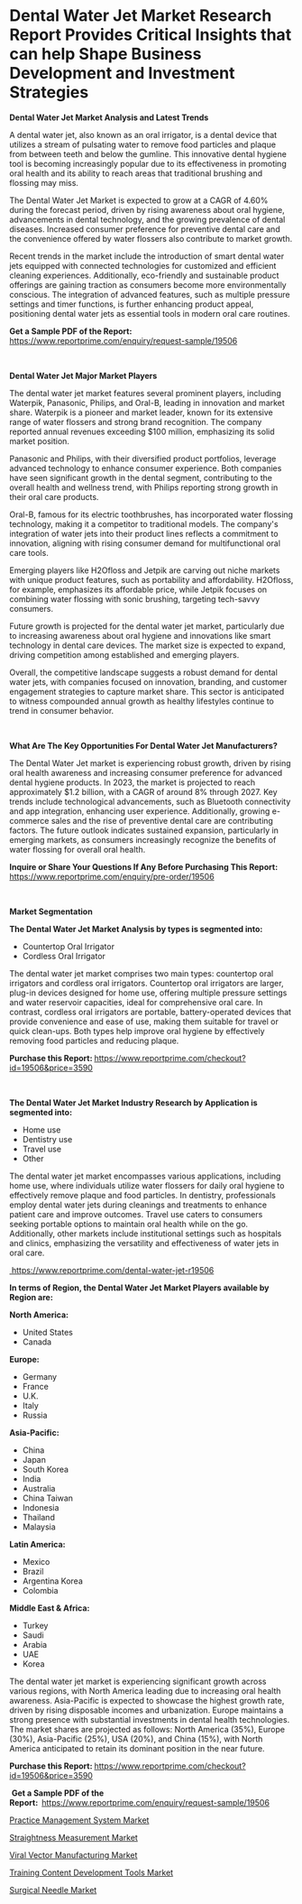 <p><h1>Dental Water Jet Market Research Report Provides Critical Insights that can help Shape Business Development and Investment Strategies</h1></p><p><strong>Dental Water Jet Market Analysis and Latest Trends</strong></p>
<p><p>A dental water jet, also known as an oral irrigator, is a dental device that utilizes a stream of pulsating water to remove food particles and plaque from between teeth and below the gumline. This innovative dental hygiene tool is becoming increasingly popular due to its effectiveness in promoting oral health and its ability to reach areas that traditional brushing and flossing may miss.</p><p>The Dental Water Jet Market is expected to grow at a CAGR of 4.60% during the forecast period, driven by rising awareness about oral hygiene, advancements in dental technology, and the growing prevalence of dental diseases. Increased consumer preference for preventive dental care and the convenience offered by water flossers also contribute to market growth. </p><p>Recent trends in the market include the introduction of smart dental water jets equipped with connected technologies for customized and efficient cleaning experiences. Additionally, eco-friendly and sustainable product offerings are gaining traction as consumers become more environmentally conscious. The integration of advanced features, such as multiple pressure settings and timer functions, is further enhancing product appeal, positioning dental water jets as essential tools in modern oral care routines.</p></p>
<p><strong>Get a Sample PDF of the Report:&nbsp;</strong> <a href="https://www.reportprime.com/enquiry/request-sample/19506?utm_campaign=1130&utm_medium=2&utm_source=Github&utm_content=ia&utm_term=23112024&utm_id=dental-water-jet">https://www.reportprime.com/enquiry/request-sample/19506</a></p>
<p>&nbsp;</p>
<p><strong>Dental Water Jet Major Market Players</strong></p>
<p><p>The dental water jet market features several prominent players, including Waterpik, Panasonic, Philips, and Oral-B, leading in innovation and market share. Waterpik is a pioneer and market leader, known for its extensive range of water flossers and strong brand recognition. The company reported annual revenues exceeding $100 million, emphasizing its solid market position.</p><p>Panasonic and Philips, with their diversified product portfolios, leverage advanced technology to enhance consumer experience. Both companies have seen significant growth in the dental segment, contributing to the overall health and wellness trend, with Philips reporting strong growth in their oral care products.</p><p>Oral-B, famous for its electric toothbrushes, has incorporated water flossing technology, making it a competitor to traditional models. The company's integration of water jets into their product lines reflects a commitment to innovation, aligning with rising consumer demand for multifunctional oral care tools.</p><p>Emerging players like H2Ofloss and Jetpik are carving out niche markets with unique product features, such as portability and affordability. H2Ofloss, for example, emphasizes its affordable price, while Jetpik focuses on combining water flossing with sonic brushing, targeting tech-savvy consumers.</p><p>Future growth is projected for the dental water jet market, particularly due to increasing awareness about oral hygiene and innovations like smart technology in dental care devices. The market size is expected to expand, driving competition among established and emerging players.</p><p>Overall, the competitive landscape suggests a robust demand for dental water jets, with companies focused on innovation, branding, and customer engagement strategies to capture market share. This sector is anticipated to witness compounded annual growth as healthy lifestyles continue to trend in consumer behavior.</p></p>
<p>&nbsp;</p>
<p><strong>What Are The Key Opportunities For Dental Water Jet Manufacturers?</strong></p>
<p><p>The Dental Water Jet market is experiencing robust growth, driven by rising oral health awareness and increasing consumer preference for advanced dental hygiene products. In 2023, the market is projected to reach approximately $1.2 billion, with a CAGR of around 8% through 2027. Key trends include technological advancements, such as Bluetooth connectivity and app integration, enhancing user experience. Additionally, growing e-commerce sales and the rise of preventive dental care are contributing factors. The future outlook indicates sustained expansion, particularly in emerging markets, as consumers increasingly recognize the benefits of water flossing for overall oral health.</p></p>
<p><strong>Inquire or Share Your Questions If Any Before Purchasing This Report:</strong> <a href="https://www.reportprime.com/enquiry/pre-order/19506?utm_campaign=1130&utm_medium=2&utm_source=Github&utm_content=ia&utm_term=23112024&utm_id=dental-water-jet">https://www.reportprime.com/enquiry/pre-order/19506</a></p>
<p>&nbsp;</p>
<p><strong>Market Segmentation</strong></p>
<p><strong>The Dental Water Jet Market Analysis by types is segmented into:</strong></p>
<p><ul><li>Countertop Oral Irrigator</li><li>Cordless Oral Irrigator</li></ul></p>
<p><p>The dental water jet market comprises two main types: countertop oral irrigators and cordless oral irrigators. Countertop oral irrigators are larger, plug-in devices designed for home use, offering multiple pressure settings and water reservoir capacities, ideal for comprehensive oral care. In contrast, cordless oral irrigators are portable, battery-operated devices that provide convenience and ease of use, making them suitable for travel or quick clean-ups. Both types help improve oral hygiene by effectively removing food particles and reducing plaque.</p></p>
<p><strong>Purchase this Report:&nbsp;</strong><a href="https://www.reportprime.com/checkout?id=19506&price=3590&utm_campaign=1130&utm_medium=2&utm_source=Github&utm_content=ia&utm_term=23112024&utm_id=dental-water-jet">https://www.reportprime.com/checkout?id=19506&price=3590</a></p>
<p>&nbsp;</p>
<p><strong>The Dental Water Jet Market Industry Research by Application is segmented into:</strong></p>
<p><ul><li>Home use</li><li>Dentistry use</li><li>Travel use</li><li>Other</li></ul></p>
<p><p>The dental water jet market encompasses various applications, including home use, where individuals utilize water flossers for daily oral hygiene to effectively remove plaque and food particles. In dentistry, professionals employ dental water jets during cleanings and treatments to enhance patient care and improve outcomes. Travel use caters to consumers seeking portable options to maintain oral health while on the go. Additionally, other markets include institutional settings such as hospitals and clinics, emphasizing the versatility and effectiveness of water jets in oral care.</p></p>
<p><a href="https://www.reportprime.com/dental-water-jet-r19506?utm_campaign=1130&utm_medium=2&utm_source=Github&utm_content=ia&utm_term=23112024&utm_id=dental-water-jet">&nbsp;https://www.reportprime.com/dental-water-jet-r19506</a></p>
<p><strong>In terms of Region, the Dental Water Jet Market Players available by Region are:</strong></p>
<p>
    <p> <strong> North America: </strong>
        <ul>
            <li>United States</li>
            <li>Canada</li>
        </ul>
        </p> 
    <p> <strong> Europe: </strong>
        <ul>
            <li>Germany</li>
            <li>France</li>
            <li>U.K.</li>
            <li>Italy</li>
            <li>Russia</li>
        </ul>
        </p> 
    <p> <strong> Asia-Pacific: </strong>
        <ul>
            <li>China</li>
            <li>Japan</li>
            <li>South Korea</li>
            <li>India</li>
            <li>Australia</li>
            <li>China Taiwan</li>
            <li>Indonesia</li>
            <li>Thailand</li>
            <li>Malaysia</li>
        </ul>
        </p> 
    <p> <strong> Latin America: </strong>
        <ul>
            <li>Mexico</li>
            <li>Brazil</li>
            <li>Argentina Korea</li>
            <li>Colombia</li>
        </ul>
        </p> 
    <p> <strong> Middle East & Africa: </strong>
        <ul>
            <li>Turkey</li>
            <li>Saudi</li>
            <li>Arabia</li>
            <li>UAE</li>
            <li>Korea</li>
        </ul>
    </p>
    </p>
<p><p>The dental water jet market is experiencing significant growth across various regions, with North America leading due to increasing oral health awareness. Asia-Pacific is expected to showcase the highest growth rate, driven by rising disposable incomes and urbanization. Europe maintains a strong presence with substantial investments in dental health technologies. The market shares are projected as follows: North America (35%), Europe (30%), Asia-Pacific (25%), USA (20%), and China (15%), with North America anticipated to retain its dominant position in the near future.</p></p>
<p><strong>Purchase this Report: </strong><a href="https://www.reportprime.com/checkout?id=19506&price=3590&utm_campaign=1130&utm_medium=2&utm_source=Github&utm_content=ia&utm_term=23112024&utm_id=dental-water-jet">https://www.reportprime.com/checkout?id=19506&price=3590</a></p>
<p>&nbsp;<strong>Get a Sample PDF of the Report:&nbsp;&nbsp;</strong><a href="https://www.reportprime.com/enquiry/request-sample/19506?utm_campaign=1130&utm_medium=2&utm_source=Github&utm_content=ia&utm_term=23112024&utm_id=dental-water-jet">https://www.reportprime.com/enquiry/request-sample/19506</a></p>
<p><strong></strong></p>
<p><p><a href="https://www.linkedin.com/pulse/practice-management-system-market-analysis-trends-development-ufjhf?utm_campaign=1130&utm_medium=2&utm_source=Github&utm_content=ia&utm_term=23112024&utm_id=dental-water-jet">Practice Management System Market</a></p><p><a href="https://issuu.com/reportprime-2/docs/straightness-measurement-market-siz_d6e8768846d615?utm_campaign=1130&utm_medium=2&utm_source=Github&utm_content=ia&utm_term=23112024&utm_id=dental-water-jet">Straightness Measurement Market</a></p><p><a href="https://www.linkedin.com/pulse/global-viral-vector-manufacturing-market-analysis-projected-avimc?utm_campaign=1130&utm_medium=2&utm_source=Github&utm_content=ia&utm_term=23112024&utm_id=dental-water-jet">Viral Vector Manufacturing Market</a></p><p><a href="https://issuu.com/reportprime-2/docs/training-content-development-tools-_68d8d708b87ad6?utm_campaign=1130&utm_medium=2&utm_source=Github&utm_content=ia&utm_term=23112024&utm_id=dental-water-jet">Training Content Development Tools Market</a></p><p><a href="https://github.com/RickHolmes3/Market-Research-Report-List-7/blob/main/surgical-needle-market.md?utm_campaign=1130&utm_medium=2&utm_source=Github&utm_content=ia&utm_term=23112024&utm_id=dental-water-jet">Surgical Needle Market</a></p></p>